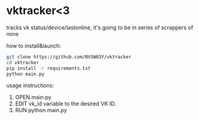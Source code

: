 # vktracker<3
tracks vk status/device/lastonline, it's going to be in series of scrappers of mine

how to install&launch:
```bash
git clone https://github.com/NVSW65Y/vktracker
cd vktracker
pip install -r requirements.txt
python main.py
```
usage instructions:
1. OPEN main.py
2. EDIT vk_id variable to the desired VK ID.
3. RUN python main.py
